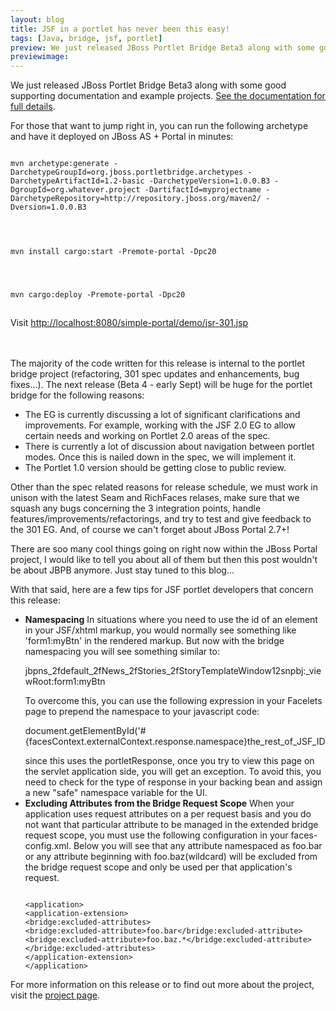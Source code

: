 ```yaml
---
layout: blog
title: JSF in a portlet has never been this easy!
tags: [Java, bridge, jsf, portlet]
preview: We just released JBoss Portlet Bridge Beta3 along with some good supporting documentation and example projects.
previewimage:
---
```


<p>We just released JBoss Portlet Bridge Beta3 along with some good supporting documentation and example projects. <a href="http://www.jboss.org/files/portletbridge/docs/1.0.0.B3/en/html_single/index.html">See the documentation for full details</a>. 

<p>For those that want to jump right in, you can run the following archetype and have it deployed on JBoss AS + Portal in minutes: 
<br> 
<code><pre> 
mvn archetype:generate -DarchetypeGroupId=org.jboss.portletbridge.archetypes -DarchetypeArtifactId=1.2-basic -DarchetypeVersion=1.0.0.B3 -DgroupId=org.whatever.project -DartifactId=myprojectname -DarchetypeRepository=http://repository.jboss.org/maven2/ -Dversion=1.0.0.B3 
</pre></code> 
<br/> 
<code><pre> 
mvn install cargo:start -Premote-portal -Dpc20 
</pre></code> 
<br/> 
<code><pre> 
mvn cargo:deploy -Premote-portal -Dpc20 
</pre></code> 
<br/> 
Visit <a href="http://localhost:8080/simple-portal/demo/jsr-301.jsp">http://localhost:8080/simple-portal/demo/jsr-301.jsp</a> 
</p> 
<br/> 
<br/> 
The majority of the code written for this release is internal to the portlet bridge project (refactoring, 301 spec updates and enhancements, bug fixes...). The next release (Beta 4 - early Sept) will be huge for the portlet bridge for the following reasons: 
<ul><li>The EG is currently discussing a lot of significant clarifications and improvements. For example, working with the JSF 2.0 EG to allow certain needs and working on Portlet 2.0 areas of the spec. 
</li><li>There is currently a lot of discussion about navigation between portlet modes. Once this is nailed down in the spec, we will implement it. 
</li><li>The Portlet 1.0 version should be getting close to public review.</li></ul>Other than the spec related reasons for release schedule, we must work in unison with the latest Seam and RichFaces relases, make sure that we squash any bugs concerning the 3 integration points, handle features/improvements/refactorings, and try to test and give feedback to the 301 EG. And, of course we can't forget about JBoss Portal 2.7+! 

There are soo many cool things going on right now within the JBoss Portal project, I would like to tell you about all of them but then this post wouldn't be about JBPB anymore. Just stay tuned to this blog... 

With that said, here are a few tips for JSF portlet developers that concern this release: 
<ul><li><b id="lwur">Namespacing</b> 
In situations where you need to use the id of an element in your JSF/xhtml markup, you would normally see something like 'form1:myBtn' in the rendered markup. But now with the bridge namespacing you will see something similar to: <p id="d0j41">jbpns_2fdefault_2fNews_2fStories_2fStoryTemplateWindow12snpbj:_viewRoot:form1:myBtn</p><p id="mxo:1">To overcome this, you can use the following expression in your Facelets page to prepend the namespace to your javascript code: </p><p>document.getElementById('&#35;{facesContext.externalContext.response.namespace}the_rest_of_JSF_ID</p> since this uses the portletResponse, once you try to view this page on the servlet application side, you will get an exception. To avoid this, you need to check for the type of response in your backing bean and assign a new "safe" namespace variable for the UI. 

</li><li><b id="lwur1">Excluding Attributes from the Bridge Request Scope</b> 
When your application uses request attributes on a per request basis and you do not want that particular attribute to be managed in the extended bridge request scope, you must use the following configuration in your faces-config.xml. Below you will see that any attribute namespaced as foo.bar or any attribute beginning with foo.baz(wildcard) will be excluded from the bridge request scope and only be used per that application's request. 
<pre><code> 
&lt;application&gt; 
&lt;application-extension&gt; 
&lt;bridge:excluded-attributes&gt; 
&lt;bridge:excluded-attribute&gt;foo.bar&lt;/bridge:excluded-attribute&gt; 
&lt;bridge:excluded-attribute&gt;foo.baz.*&lt;/bridge:excluded-attribute&gt; 
&lt;/bridge:excluded-attributes&gt; 
&lt;/application-extension&gt; 
&lt;/application&gt;</code></pre></li></ul>For more information on this release or to find out more about the project, visit the <a href="http://www.jboss.org/portletbridge/">project page</a>.</p>
